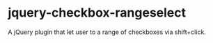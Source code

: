 jquery-checkbox-rangeselect
===========================

A jQuery plugin that let user to a range of checkboxes via shift+click.
